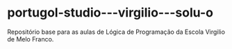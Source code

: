 # portugol-studio---virgilio---solu-o
Repositório base para as aulas de Lógica de Programação da Escola Virgilio de Melo Franco.
